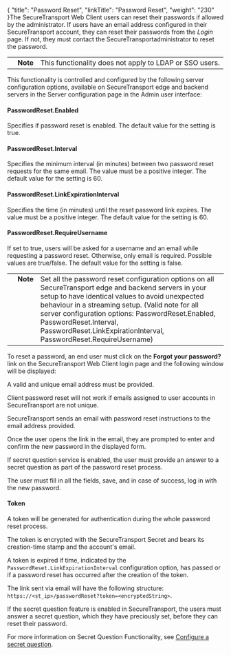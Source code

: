 {
    "title": "Password Reset",
    "linkTitle": "Password Reset",
    "weight": "230"
}The SecureTransport Web Client users can reset their passwords if allowed by the administrator. If users have an email address configured in their SecureTransport account, they can reset their passwords from the *Login* page. If not, they must contact the SecureTransportadministrator to reset the password.

<table cellpadding="0" cellspacing="0">
   <col/>
   <col/>
   <col/>
      <tr>
         <td valign="top">         </td>
         <td valign="top"><span><b>Note</b></span>
         </td>
         <td data-mc-autonum="&lt;b&gt;Note&lt;/b&gt;" valign="top">This functionality does not apply to LDAP or SSO users.         </td>
      </tr>
</table>

This functionality is controlled and configured by the following server configuration options, available on SecureTransport edge and backend servers in the Server configuration page in the Admin user interface:

#### PasswordReset.Enabled

Specifies if password reset is enabled. The default value for thе setting is true.

#### PasswordReset.Interval

Specifies the minimum interval (in minutes) between two password reset requests for the same email. The value must be a positive integer. The default value for the setting is 60.

#### PasswordReset.LinkExpirationInterval

Specifies the time (in minutes) until the reset password link expires. The value must be a positive integer. The default value for the setting is 60.

#### PasswordReset.RequireUsername

If set to true, users will be asked for a username and an email while requesting a password reset. Otherwise, only email is required. Possible values are true/false. The default value for the setting is false.

<table cellpadding="0" cellspacing="0">
   <col/>
   <col/>
   <col/>
      <tr>
         <td valign="top">         </td>
         <td valign="top"><span><b>Note</b></span>
         </td>
         <td data-mc-autonum="&lt;b&gt;Note&lt;/b&gt;" valign="top">Set all the password reset configuration options on all <span>SecureTransport</span> edge and backend servers in your setup to have identical values to avoid unexpected behaviour in a streaming setup. (Valid note for all server configuration options: PasswordReset.Enabled, PasswordReset.Interval, PasswordReset.LinkExpirationInterval, PasswordReset.RequireUsername)         </td>
      </tr>
</table>

To reset a password, an end user must click on the **Forgot your password?** link on the SecureTransport Web Client login page and the following window will be displayed:

A valid and unique email address must be provided.

Client password reset will not work if emails assigned to user accounts in SecureTransport are not unique.

SecureTransport sends an email with password reset instructions to the email address provided.

Once the user opens the link in the email, they are prompted to enter and confirm the new password in the displayed form.

If secret question service is enabled, the user must provide an answer to a secret question as part of the password reset process.

The user must fill in all the fields, save, and in case of success, log in with the new password.

#### Token

A token will be generated for authentication during the whole password reset process.

The token is encrypted with the SecureTransport Secret and bears its creation-time stamp and the account's email.

A token is expired if time, indicated by the `PasswordReset.LinkExpirationInterval` configuration option, has passed or if a password reset has occurred after the creation of the token.

The link sent via email will have the following structure: `https://<st_ip>/passwordReset?token=<encryptedString>`.

If the secret question feature is enabled in SecureTransport, the users must answer a secret question, which they have preciously set, before they can reset their password.

For more information on Secret Question Functionality, see [Configure a secret question](t_st_secretquestion).
